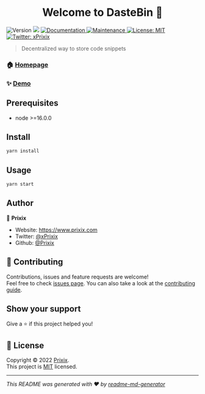 <h1 align="center">Welcome to DasteBin 👋</h1>
<p>
  <img alt="Version" src="https://img.shields.io/badge/version-1.0.0-blue.svg?cacheSeconds=2592000" />
  <img src="https://img.shields.io/badge/node-%3E%3D16.0.0-blue.svg" />
  <a href="https://github.com/Prixix/DasteBin#readme" target="_blank">
    <img alt="Documentation" src="https://img.shields.io/badge/documentation-yes-brightgreen.svg" />
  </a>
  <a href="https://github.com/Prixix/DasteBin/graphs/commit-activity" target="_blank">
    <img alt="Maintenance" src="https://img.shields.io/badge/Maintained%3F-yes-green.svg" />
  </a>
  <a href="https://github.com/Prixix/DasteBin/blob/master/LICENSE" target="_blank">
    <img alt="License: MIT" src="https://img.shields.io/github/license/Prixix/DasteBin" />
  </a>
  <a href="https://twitter.com/xPrixix" target="_blank">
    <img alt="Twitter: xPrixix" src="https://img.shields.io/twitter/follow/xPrixix.svg?style=social" />
  </a>
</p>

> Decentralized way to store code snippets

### 🏠 [Homepage](https://github.com/Prixix/DasteBin#readme)

### ✨ [Demo](https://dastebin.prixix.com)

## Prerequisites

- node >=16.0.0

## Install

```sh
yarn install
```

## Usage

```sh
yarn start
```

## Author

👤 **Prixix**

* Website: https://www.prixix.com
* Twitter: [@xPrixix](https://twitter.com/xPrixix)
* Github: [@Prixix](https://github.com/Prixix)

## 🤝 Contributing

Contributions, issues and feature requests are welcome!<br />Feel free to check [issues page](https://github.com/Prixix/DasteBin/issues). You can also take a look at the [contributing guide](https://github.com/Prixix/DasteBin/blob/master/CONTRIBUTING.md).

## Show your support

Give a ⭐️ if this project helped you!

## 📝 License

Copyright © 2022 [Prixix](https://github.com/Prixix).<br />
This project is [MIT](https://github.com/Prixix/DasteBin/blob/master/LICENSE) licensed.

***
_This README was generated with ❤️ by [readme-md-generator](https://github.com/kefranabg/readme-md-generator)_
